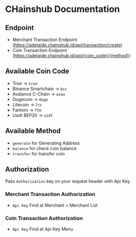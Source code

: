 # CHainshub Documentation

## Endpoint
- Merchant Transaction Endpoint (https://adelaide.chainshub.id/api/transaction/create)
- Coin Transaction Endpoint (https://adelaide.chainshub.id/api/{coin_code}/{method})

## Available Coin Code 
- Tron -> `tron`
- Binance Smartchain -> `bsc`
- Avalance C-Chain -> `avax`
- Dogecoin -> `doge`
- Litecoin -> `ltc`
- Fantom -> `ftm`
- Usdt BEP20 -> `usdt`

## Available Method 
- `generate` for Generating Address
- `balance` for check coin balance
- `transfer` for transfer coin

## Authorization
Pass `Authorization` key on your request header with Api Key.

### Merchant Transaction Authorization 
- `Api Key` Find at Merchant > Merchant List

### Coin Transaction Authorization
- `Api Key` Find at Api Key Menu
